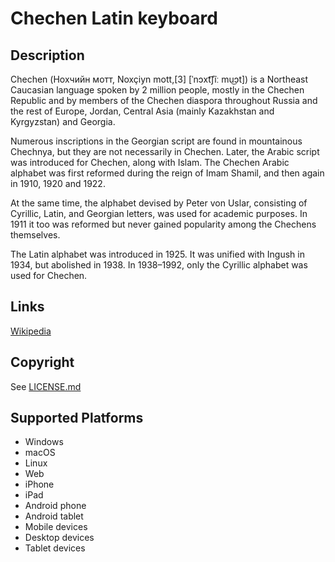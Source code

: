 Chechen Latin keyboard
==============

Description
-----------
Chechen (Нохчийн мотт, Noxçiyn mott,[3] [ˈnɔxt͡ʃĩː mu͜ɔt]) is a Northeast Caucasian language spoken by 2 million people, mostly in the Chechen Republic and by members of the Chechen diaspora throughout Russia and the rest of Europe, Jordan, Central Asia (mainly Kazakhstan and Kyrgyzstan) and Georgia.

Numerous inscriptions in the Georgian script are found in mountainous Chechnya, but they are not necessarily in Chechen. Later, the Arabic script was introduced for Chechen, along with Islam. The Chechen Arabic alphabet was first reformed during the reign of Imam Shamil, and then again in 1910, 1920 and 1922.

At the same time, the alphabet devised by Peter von Uslar, consisting of Cyrillic, Latin, and Georgian letters, was used for academic purposes. In 1911 it too was reformed but never gained popularity among the Chechens themselves.

The Latin alphabet was introduced in 1925. It was unified with Ingush in 1934, but abolished in 1938. In 1938–1992, only the Cyrillic alphabet was used for Chechen.

Links
-----

[Wikipedia](https://en.wikipedia.org/wiki/Chechen_language)

Copyright
---------
See [LICENSE.md](LICENSE.md)

Supported Platforms
-------------------
 * Windows
 * macOS
 * Linux
 * Web
 * iPhone
 * iPad
 * Android phone
 * Android tablet
 * Mobile devices
 * Desktop devices
 * Tablet devices

